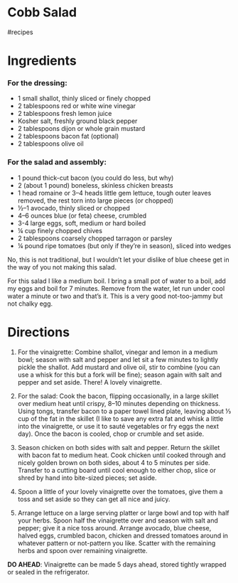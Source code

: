 # Cobb Salad

#recipes 

# Ingredients

### For the dressing:

- 1 small shallot, thinly sliced or finely chopped
- 2 tablespoons red or white wine vinegar
- 2 tablespoons fresh lemon juice
- Kosher salt, freshly ground black pepper
- 2 tablespoons dijon or whole grain mustard
- 2 tablespoons bacon fat (optional)
- 2 tablespoons olive oil

### For the salad and assembly:

- 1 pound thick-cut bacon (you could do less, but why)
- 2 (about 1 pound) boneless, skinless chicken breasts
- 1 head romaine or 3–4 heads little gem lettuce, tough outer leaves removed, the rest torn into large pieces (or chopped)
- ½–1 avocado, thinly sliced or chopped
- 4–6 ounces blue (or feta) cheese, crumbled
- 3-4 large eggs, soft, medium or hard boiled
- ¼ cup finely chopped chives
- 2 tablespoons coarsely chopped tarragon or parsley
- ¼ pound ripe tomatoes (but only if they’re in season), sliced into wedges

No, this is not traditional, but I wouldn’t let your dislike of blue cheese get in the way of you not making this salad.

For this salad I like a medium boil. I bring a small pot of water to a boil, add my eggs and boil for 7 minutes. Remove from the water, let run under cool water a minute or two and that’s it. This is a very good not-too-jammy but not chalky egg.

# Directions

1. For the vinaigrette: Combine shallot, vinegar and lemon in a medium bowl; season with salt and pepper and let sit a few minutes to lightly pickle the shallot. Add mustard and olive oil, stir to combine (you can use a whisk for this but a fork will be fine); season again with salt and pepper and set aside. There! A lovely vinaigrette.

2. For the salad: Cook the bacon, flipping occasionally, in a large skillet over medium heat until crispy, 8–10 minutes depending on thickness. Using tongs, transfer bacon to a paper towel lined plate, leaving about ⅓ cup of the fat in the skillet (I like to save any extra fat and whisk a little into the vinaigrette, or use it to sauté vegetables or fry eggs the next day). Once the bacon is cooled, chop or crumble and set aside.

3. Season chicken on both sides with salt and pepper. Return the skillet with bacon fat to medium heat. Cook chicken until cooked through and nicely golden brown on both sides, about 4 to 5 minutes per side. Transfer to a cutting board until cool enough to either chop, slice or shred by hand into bite-sized pieces; set aside.

4. Spoon a little of your lovely vinaigrette over the tomatoes, give them a toss and set aside so they can get all nice and juicy.

5. Arrange lettuce on a large serving platter or large bowl and top with half your herbs. Spoon half the vinaigrette over and season with salt and pepper; give it a nice toss around. Arrange avocado, blue cheese, halved eggs, crumbled bacon, chicken and dressed tomatoes around in whatever pattern or not-pattern you like. Scatter with the remaining herbs and spoon over remaining vinaigrette.

**DO AHEAD**: Vinaigrette can be made 5 days ahead, stored tightly wrapped or sealed in the refrigerator.